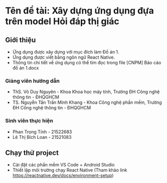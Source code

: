 # Tên đề tài: Xây dựng ứng dụng đựa trên model Hỏi đáp thị giác

## Giới thiệu

* Ứng dụng được xây dựng với mục đích làm Đồ án 1.
* Ứng dụng được viết bằng ngôn ngữ React Native.
* Thông tin chi tiết về ứng dụng có thể tìm đọc trong file [CNPM] Báo cáo đồ án 1.docx

### Giảng viên hướng dẫn

* ThS. Võ Duy Nguyên - Khoa Khoa học máy tính, Trường ĐH Công nghệ thông tin - ĐHQGHCM
* TS. Nguyễn Tấn Trần Minh Khang - Khoa Công nghệ phần mềm, Trường ĐH Công nghệ thông tin - ĐHQGHCM

### Sinh viên thực hiện

* Phan Trọng Tính - 21522683
* Lê Thị Bích Loan - 21521083

## Chạy thử project

* Cài đặt các phần mềm VS Code + Android Studio
* Thiết lập môi trường chạy React Native (Tham khảo link https://reactnative.dev/docs/environment-setup)
